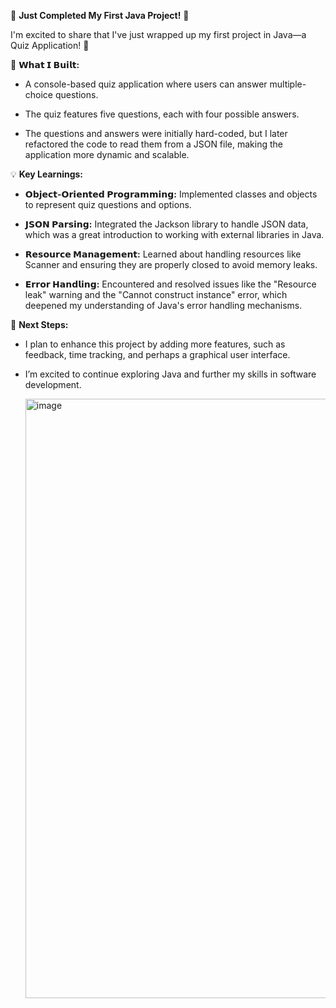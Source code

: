 🌟 **Just Completed My First Java Project!** 🌟

 I'm excited to share that I've just wrapped up my first project in Java—a Quiz Application! 🎉

🔧 **𝗪𝗵𝗮𝘁 𝗜 𝗕𝘂𝗶𝗹𝘁:**

  - A console-based quiz application where users can answer multiple-choice questions.

  - The quiz features five questions, each with four possible answers.

  - The questions and answers were initially hard-coded, but I later refactored the code to read them from a JSON file, making the application more dynamic and scalable.

💡 **Key Learnings:**

  - **𝗢𝗯𝗷𝗲𝗰𝘁-𝗢𝗿𝗶𝗲𝗻𝘁𝗲𝗱 𝗣𝗿𝗼𝗴𝗿𝗮𝗺𝗺𝗶𝗻𝗴:** Implemented classes and objects to represent quiz questions and options.

  - **𝗝𝗦𝗢𝗡 𝗣𝗮𝗿𝘀𝗶𝗻𝗴:** Integrated the Jackson library to handle JSON data, which was a great introduction to working with external libraries in Java.

  - **𝗥𝗲𝘀𝗼𝘂𝗿𝗰𝗲 𝗠𝗮𝗻𝗮𝗴𝗲𝗺𝗲𝗻𝘁:** Learned about handling resources like Scanner and ensuring they are properly closed to avoid memory leaks.

  - **𝗘𝗿𝗿𝗼𝗿 𝗛𝗮𝗻𝗱𝗹𝗶𝗻𝗴:** Encountered and resolved issues like the "Resource leak" warning and the "Cannot construct instance" error, which deepened my understanding of Java's error handling mechanisms.

🚀 **Next Steps:**

  - I plan to enhance this project by adding more features, such as feedback, time tracking, and perhaps a graphical user interface.

  - I’m excited to continue exploring Java and further my skills in software development.


    <img width="959" alt="image" src="https://github.com/user-attachments/assets/09fed4a0-369e-43a5-a653-72b71be8981f">
